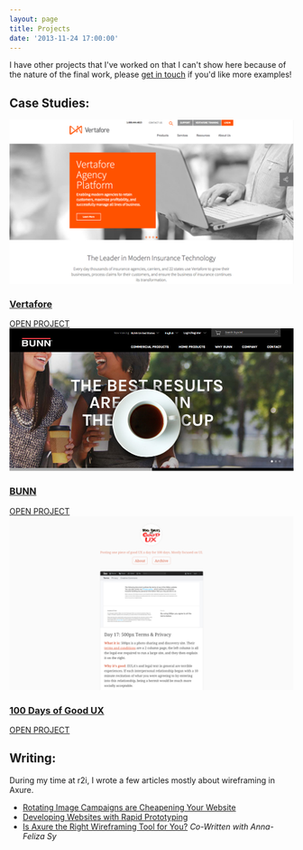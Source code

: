 ```yaml
---
layout: page
title: Projects
date: '2013-11-24 17:00:00'
---
```


I have other projects that I've worked on that I can't show here because of the nature of the final work, please [get in touch](mailto:lucas@glucasroe.com) if you'd like more examples!

## Case Studies:
<div class="tile-wrapper">
    <div class="tile">
         <img class="" src="/images/posts/imported/2014/11/Screen-Shot-2014-11-03-at-24-36-19-.png" />
         <div class="title">
             <a href="http://glucasroe.com/vertafore/">
                 <h3>Vertafore</h3>
                 <div class="button">OPEN PROJECT</div>
             </a>
         </div>
     </div>
     <div class="tile">
         <img class="" src="/images/posts/imported/2015/12/bunn.jpg" />
         <div class="title">
             <a href="http://glucasroe.com/bunn/">
                 <h3>BUNN</h3>
                 <div class="button">OPEN PROJECT</div>
             </a>
         </div>
    </div>
    <div class="tile">
        <img class="" src="/images/posts/imported/2015/06/Screen-Shot-2015-06-16-at-1-18-29-PM.png">
        <div class="title">
            <a href="http://glucasroe.com/100-days-of-good-ux-a-recap/" target="_blank">
                <h3>100 Days of Good UX</h3>
                <div class="button">OPEN PROJECT</div>
            </a>
        </div>
    </div>
</div>

## Writing:
During my time at r2i, I wrote a few articles mostly about wireframing in Axure.

* [Rotating Image Campaigns are Cheapening Your Website](http://www.r2integrated.com/news/blog/rotating-image-campaigns-are-cheapening-your-website)
* [Developing Websites with Rapid Prototyping](http://www.r2integrated.com/news/blog/developing-websites-with-rapid-prototyping)
* [Is Axure the Right Wireframing Tool for You?](http://www.r2integrated.com/news/blog/is-axure-the-right-wireframing-tool-for-you) *Co-Written with Anna-Feliza Sy*